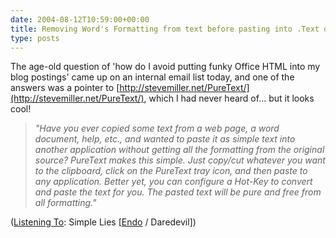 ```yaml
---
date: 2004-08-12T10:59:00+00:00
title: Removing Word's Formatting from text before pasting into .Text or other apps...
type: posts
---
```

The age-old question of 'how do I avoid putting funky Office HTML into my blog postings' came up on an internal email list today, and one of the answers was a pointer to [http://stevemiller.net/PureText/](http://stevemiller.net/PureText/), which I had never heard of... but it looks cool!

> _"Have you ever copied some text from a web page, a word document, help, etc., and wanted to paste it as simple text into another application without getting all the formatting from the original source? PureText makes this simple. Just copy/cut whatever you want to the clipboard, click on the PureText tray icon, and then paste to any application. Better yet, you can configure a Hot-Key to convert and paste the text for you. The pasted text will be pure and free from all formatting."_


  ([Listening To](https://learn.microsoft.com/en-us/previous-versions/dotnet/articles/ms973230(v=msdn.10)): Simple Lies [[Endo](https://open.spotify.com/search/Endo/artists) / Daredevil])
